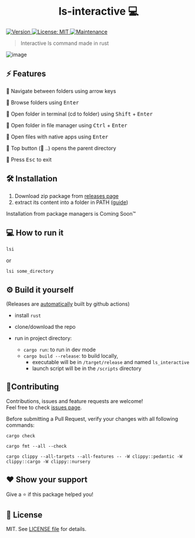 <h1 align="center">ls-interactive 💻</h1>
<p>
  <a href="https://github.com/Araxeus/ls-interactive/releases" target="_blank">
    <img alt="Version" src="https://img.shields.io/github/release/Araxeus/ls-interactive.svg" onerror='this.onerror=undefined; this.src="https://img.shields.io/badge/version-1.0.0-blue.svg?cacheSeconds=2592000"'/>
  </a>
  <a href="https://github.com/Araxeus/ls-interactive/blob/main/LICENSE" target="_blank">
    <img alt="License: MIT" src="https://img.shields.io/github/license/Araxeus/ls-interactive?color=yellow" />
  </a>
   <a href="https://github.com/Araxeus/ls-interactive" target="_blank">
    <img alt="Maintenance" src="https://img.shields.io/badge/Maintained%3F-yes-green.svg" />
  </a>
</p>

> Interactive ls command made in rust

![image](https://user-images.githubusercontent.com/78568641/167173566-8762a3a8-4dbf-492a-9883-f48760637bcd.png)

## ⚡ Features

🌟 Navigate between folders using arrow keys

🌟 Browse folders using <kbd>Enter</kbd>

🌟 Open folder in terminal (cd to folder) using <kbd>Shift</kbd> + <kbd>Enter</kbd>

🌟 Open folder in file manager using <kbd>Ctrl</kbd> + <kbd>Enter</kbd>

🌟 Open files with native apps using <kbd>Enter</kbd>

🌟 Top button (📁 ..) opens the parent directory

🌟 Press <kbd>Esc</kbd> to exit


## 🛠 Installation

1. Download zip package from [releases page](https://github.com/Araxeus/ls-interactive/releases) 
2. extract its content into a folder in PATH ([guide](https://gist.github.com/nex3/c395b2f8fd4b02068be37c961301caa7.js))
    

Installation from package managers is Coming Soon™

## 💻 How to run it

```bash
lsi
```
or
```bash
lsi some_directory
```

## ⚙️ Build it yourself
(Releases are [automatically](https://github.com/Araxeus/ls-interactive/blob/master/.github/workflows/release.yml) built by github actions)

* install `rust`
* clone/download the repo

* run in project directory:
  * `cargo run`: to run in dev mode
  * `cargo build --release`: to build locally,
    * executable will be in `/target/release` and named `ls_interactive`
    * launch script will be in the `/scripts` directory

## 🤝Contributing

Contributions, issues and feature requests are welcome!<br />Feel free to check [issues page](https://github.com/Araxeus/ls-interactive/issues).

Before submitting a Pull Request, verify your changes with all following commands:
```mcfunction
cargo check
```
```mcfunction
cargo fmt --all --check
```
```mcfunction
cargo clippy --all-targets --all-features -- -W clippy::pedantic -W clippy::cargo -W clippy::nursery
```

## ❤️ Show your support

Give a ⭐ if this package helped you! 


## 📜 License

MIT. See [LICENSE file](./LICENSE) for details.

